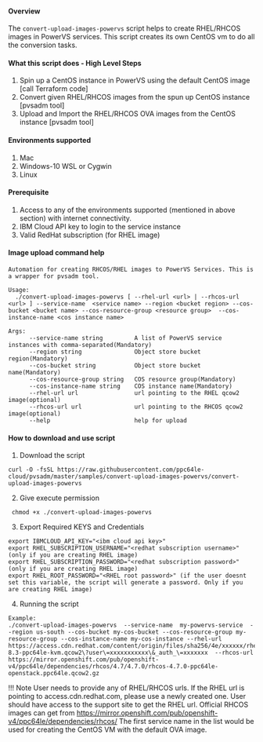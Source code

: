 #### Overview
The `convert-upload-images-powervs` script helps to create RHEL/RHCOS images in PowerVS services. This script creates its own CentOS vm to do all the conversion tasks.

#### What this script does - High Level Steps
1. Spin up a CentOS instance in PowerVS using the default CentOS image [call Terraform code]
2. Convert given RHEL/RHCOS images from the spun up CentOS instance [pvsadm tool]
3. Upload and Import the RHEL/RHCOS OVA images from the CentOS instance [pvsadm tool]

#### Environments supported
1. Mac
2. Windows-10 WSL or Cygwin
3. Linux

#### Prerequisite
1. Access to any of the environments supported (mentioned in above section) with internet connectivity.
2. IBM Cloud API key to login to the service instance
3. Valid RedHat subscription (for RHEL image)

#### Image upload command help
```shell
Automation for creating RHCOS/RHEL images to PowerVS Services. This is a wrapper for pvsadm tool.

Usage:
  ./convert-upload-images-powervs [ --rhel-url <url> | --rhcos-url <url> ] --service-name  <service name> --region <bucket region> --cos-bucket <bucket name> --cos-resource-group <resource group>  --cos-instance-name <cos instance name>

Args:
      --service-name string         A list of PowerVS service instances with comma-separated(Mandatory)
      --region string               Object store bucket region(Mandatory)
      --cos-bucket string           Object store bucket name(Mandatory)
      --cos-resource-group string   COS resource group(Mandatory)
      --cos-instance-name string    COS instance name(Mandatory)
      --rhel-url url                url pointing to the RHEL qcow2 image(optional)
      --rhcos-url url               url pointing to the RHCOS qcow2 image(optional)
      --help                        help for upload
```
#### How to download and use script
1. Download the script
```shell
curl -O -fsSL https://raw.githubusercontent.com/ppc64le-cloud/pvsadm/master/samples/convert-upload-images-powervs/convert-upload-images-powervs
```
2. Give execute permission
```shell
 chmod +x ./convert-upload-images-powervs
```
3. Export Required KEYS and Credentials
```shell
export IBMCLOUD_API_KEY="<ibm cloud api key>"
export RHEL_SUBSCRIPTION_USERNAME="<redhat subscription username>" (only if you are creating RHEL image)
export RHEL_SUBSCRIPTION_PASSWORD="<redhat subscription password>" (only if you are creating RHEL image)
export RHEL_ROOT_PASSWORD="<RHEL root password>" (if the user doesnt set this variable, the script will generate a password. Only if you are creating RHEL image)
```
4. Running the script
```shell
Example:
./convert-upload-images-powervs  --service-name  my-powervs-service  --region us-south --cos-bucket my-cos-bucket --cos-resource-group my-resource-group --cos-instance-name my-cos-instance --rhel-url  https://access.cdn.redhat.com/content/origin/files/sha256/4e/xxxxxx/rhel-8.3-ppc64le-kvm.qcow2\?user\=xxxxxxxxxxx\&_auth_\=xxxxxxx  --rhcos-url  https://mirror.openshift.com/pub/openshift-v4/ppc64le/dependencies/rhcos/4.7/4.7.0/rhcos-4.7.0-ppc64le-openstack.ppc64le.qcow2.gz
```

!!! Note
User needs to provide any of RHEL/RHCOS urls.
If the RHEL url is pointing to access.cdn.redhat.com, please use a newly created one. User should have access to the support site to get the RHEL url.
Official RHCOS images can get from https://mirror.openshift.com/pub/openshift-v4/ppc64le/dependencies/rhcos/
The first service name in the list would be used for creating the CentOS VM with the default OVA image.
